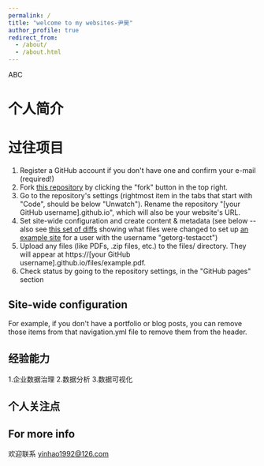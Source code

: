 ```yaml
---
permalink: /
title: "welcome to my websites-尹昊"
author_profile: true
redirect_from: 
  - /about/
  - /about.html
---
```



ABC

个人简介
======


过往项目
======
1. Register a GitHub account if you don't have one and confirm your e-mail (required!)
1. Fork [this repository](https://github.com/academicpages/academicpages.github.io) by clicking the "fork" button in the top right. 
1. Go to the repository's settings (rightmost item in the tabs that start with "Code", should be below "Unwatch"). Rename the repository "[your GitHub username].github.io", which will also be your website's URL.
1. Set site-wide configuration and create content & metadata (see below -- also see [this set of diffs](http://archive.is/3TPas) showing what files were changed to set up [an example site](https://getorg-testacct.github.io) for a user with the username "getorg-testacct")
1. Upload any files (like PDFs, .zip files, etc.) to the files/ directory. They will appear at https://[your GitHub username].github.io/files/example.pdf.  
1. Check status by going to the repository settings, in the "GitHub pages" section

Site-wide configuration
------
For example, if you don't have a portfolio or blog posts, you can remove those items from that navigation.yml file to remove them from the header. 

经验能力
------
1.企业数据治理
2.数据分析
3.数据可视化


个人关注点
------




For more info
------
欢迎联系 yinhao1992@126.com

